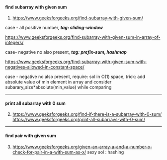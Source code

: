 #### find subarray with given sum

1) https://www.geeksforgeeks.org/find-subarray-with-given-sum/    

case - all positive number,  ***tag: sliding-window***

https://www.geeksforgeeks.org/find-subarray-with-given-sum-in-array-of-integers/ 

case- negative no also present, ***tag: prefix-sum, hashmap***

https://www.geeksforgeeks.org/find-subarray-with-given-sum-with-negatives-allowed-in-constant-space/

case - negative no also present, require: sol in O(1) space, trick: add absolute value of min element in array and consider subarary_size*absolute(min_value) while comparing

--------------------------------------------------------------------------------------------------------------------------

#### print all subarray with 0 sum

2) https://www.geeksforgeeks.org/find-if-there-is-a-subarray-with-0-sum/ \
https://www.geeksforgeeks.org/print-all-subarrays-with-0-sum/


------------------------------------------------------------------------------------------------------------------------

#### find pair with given sum

3) https://www.geeksforgeeks.org/given-an-array-a-and-a-number-x-check-for-pair-in-a-with-sum-as-x/   sexy sol : hashing
